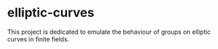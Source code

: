 # elliptic-curves
This project is dedicated to emulate the behaviour  of groups on elliptic curves in finite fields.
